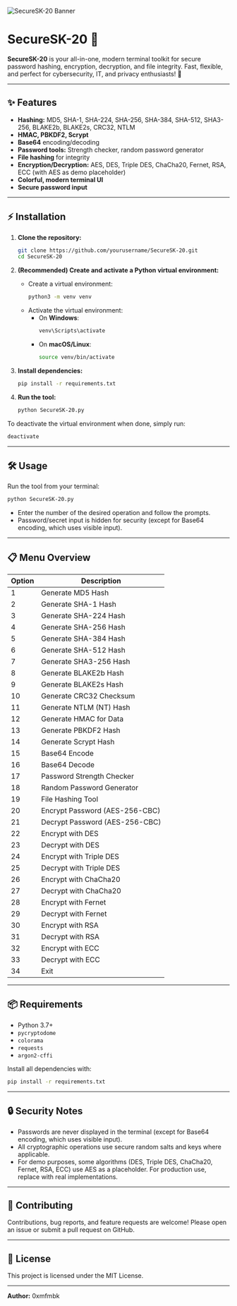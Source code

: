![SecureSK-20 Banner](https://github.com/0xmfbk/SecureSK-20/img.png)

# SecureSK-20 🔐

**SecureSK-20** is your all-in-one, modern terminal toolkit for secure password hashing, encryption, decryption, and file integrity. Fast, flexible, and perfect for cybersecurity, IT, and privacy enthusiasts! 🚀

---

## ✨ Features
- **Hashing:** MD5, SHA-1, SHA-224, SHA-256, SHA-384, SHA-512, SHA3-256, BLAKE2b, BLAKE2s, CRC32, NTLM
- **HMAC, PBKDF2, Scrypt**
- **Base64** encoding/decoding
- **Password tools:** Strength checker, random password generator
- **File hashing** for integrity
- **Encryption/Decryption:** AES, DES, Triple DES, ChaCha20, Fernet, RSA, ECC (with AES as demo placeholder)
- **Colorful, modern terminal UI**
- **Secure password input**

---

## ⚡ Installation

1. **Clone the repository:**
   ```bash
   git clone https://github.com/yourusername/SecureSK-20.git
   cd SecureSK-20
   ```

2. **(Recommended) Create and activate a Python virtual environment:**
   - Create a virtual environment:
     ```bash
     python3 -m venv venv
     ```
   - Activate the virtual environment:
     - On **Windows**:
       ```bash
       venv\Scripts\activate
       ```
     - On **macOS/Linux**:
       ```bash
       source venv/bin/activate
       ```

3. **Install dependencies:**
   ```bash
   pip install -r requirements.txt
   ```

4. **Run the tool:**
   ```bash
   python SecureSK-20.py
   ```

To deactivate the virtual environment when done, simply run:
```bash
deactivate
```

---

## 🛠️ Usage

Run the tool from your terminal:
```bash
python SecureSK-20.py
```

- Enter the number of the desired operation and follow the prompts.
- Password/secret input is hidden for security (except for Base64 encoding, which uses visible input).

---

## 📋 Menu Overview

| Option | Description |
|--------|-------------|
| 1      | Generate MD5 Hash |
| 2      | Generate SHA-1 Hash |
| 3      | Generate SHA-224 Hash |
| 4      | Generate SHA-256 Hash |
| 5      | Generate SHA-384 Hash |
| 6      | Generate SHA-512 Hash |
| 7      | Generate SHA3-256 Hash |
| 8      | Generate BLAKE2b Hash |
| 9      | Generate BLAKE2s Hash |
| 10     | Generate CRC32 Checksum |
| 11     | Generate NTLM (NT) Hash |
| 12     | Generate HMAC for Data |
| 13     | Generate PBKDF2 Hash |
| 14     | Generate Scrypt Hash |
| 15     | Base64 Encode |
| 16     | Base64 Decode |
| 17     | Password Strength Checker |
| 18     | Random Password Generator |
| 19     | File Hashing Tool |
| 20     | Encrypt Password (AES-256-CBC) |
| 21     | Decrypt Password (AES-256-CBC) |
| 22     | Encrypt with DES |
| 23     | Decrypt with DES |
| 24     | Encrypt with Triple DES |
| 25     | Decrypt with Triple DES |
| 26     | Encrypt with ChaCha20 |
| 27     | Decrypt with ChaCha20 |
| 28     | Encrypt with Fernet |
| 29     | Decrypt with Fernet |
| 30     | Encrypt with RSA |
| 31     | Decrypt with RSA |
| 32     | Encrypt with ECC |
| 33     | Decrypt with ECC |
| 34     | Exit |

---

## 📦 Requirements
- Python 3.7+
- `pycryptodome`
- `colorama`
- `requests`
- `argon2-cffi`

Install all dependencies with:
```bash
pip install -r requirements.txt
```

---

## 🔒 Security Notes
- Passwords are never displayed in the terminal (except for Base64 encoding, which uses visible input).
- All cryptographic operations use secure random salts and keys where applicable.
- For demo purposes, some algorithms (DES, Triple DES, ChaCha20, Fernet, RSA, ECC) use AES as a placeholder. For production use, replace with real implementations.

---

## 🤝 Contributing
Contributions, bug reports, and feature requests are welcome! Please open an issue or submit a pull request on GitHub.

---

## 📄 License
This project is licensed under the MIT License.

---

**Author:** 0xmfmbk 
